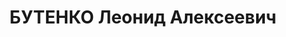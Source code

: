 ---
title: БУТЕНКО Леонид Алексеевич
description: "1895 р., с. Вільні Хутори Верхньодніпровського р-ну Дніпропетровської\
  \ обл., українець, з селян, позапартійний, освіта середня, начальник фінсектора\
  \ Дніпропетровського тресту \"Заготзерно\". \n  28.11.1937 звинувачений у належності\
  \ до к/рев. організації, розстріляний 29.11.1937 р. \n  Реабілітований 08.11.1956\
  \ р."
---